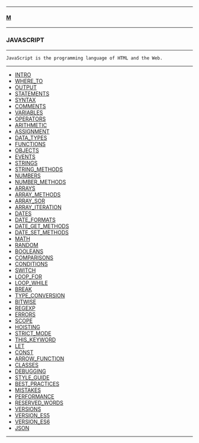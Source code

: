 
---

#### [M](https://github.com/ttltrk/TTT/blob/master/menu.md)

---

### JAVASCRIPT

---

```
JavaScript is the programming language of HTML and the Web.
```

---

* [INTRO](https://github.com/ttltrk/TTT/tree/master/JS/INTRO/INTRO.md)
* [WHERE_TO]()
* [OUTPUT]()
* [STATEMENTS]()
* [SYNTAX]()
* [COMMENTS]()
* [VARIABLES]()
* [OPERATORS]()
* [ARITHMETIC]()
* [ASSIGNMENT]()
* [DATA_TYPES]()
* [FUNCTIONS]()
* [OBJECTS]()
* [EVENTS]()
* [STRINGS]()
* [STRING_METHODS]()
* [NUMBERS]()
* [NUMBER_METHODS]()
* [ARRAYS]()
* [ARRAY_METHODS]()
* [ARRAY_SOR]()
* [ARRAY_ITERATION]()
* [DATES]()
* [DATE_FORMATS]()
* [DATE_GET_METHODS]()
* [DATE_SET_METHODS]()
* [MATH]()
* [RANDOM]()
* [BOOLEANS]()
* [COMPARISONS]()
* [CONDITIONS]()
* [SWITCH]()
* [LOOP_FOR]()
* [LOOP_WHILE]()
* [BREAK]()
* [TYPE_CONVERSION]()
* [BITWISE]()
* [REGEXP]()
* [ERRORS]()
* [SCOPE]()
* [HOISTING]()
* [STRICT_MODE]()
* [THIS_KEYWORD]()
* [LET]()
* [CONST]()
* [ARROW_FUNCTION]()
* [CLASSES]()
* [DEBUGGING]()
* [STYLE_GUIDE]()
* [BEST_PRACTICES]()
* [MISTAKES]()
* [PERFORMANCE]()
* [RESERVED_WORDS]()
* [VERSIONS]()
* [VERSION_ES5]()
* [VERSION_ES6]()
* [JSON]()

---

